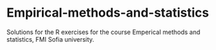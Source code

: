 # Empirical-methods-and-statistics
Solutions for the R exercises for the course Emperical methods and statistics, FMI Sofia university.
